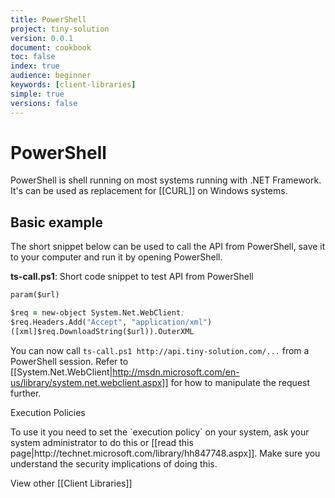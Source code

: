 ```yaml
---
title: PowerShell
project: tiny-solution
version: 0.0.1
document: cookbook
toc: false
index: true
audience: beginner
keywords: [client-libraries]
simple: true
versions: false
---
```


# PowerShell

PowerShell is shell running on most systems running with .NET
Framework. It's can be used as replacement for [[CURL]] on Windows
systems.

## Basic example

The short snippet below can be used to call the API from PowerShell,
save it to your computer and run it by opening PowerShell.

**ts-call.ps1**: Short code snippet to test API from PowerShell

```clojure
param($url)

$req = new-object System.Net.WebClient;
$req.Headers.Add("Accept", "application/xml")
([xml]$req.DownloadString($url)).OuterXML
```

You can now call `ts-call.ps1 http://api.tiny-solution.com/...` from 
a PowerShell session. Refer to [[System.Net.WebClient|http://msdn.microsoft.com/en-us/library/system.net.webclient.aspx]]
for how to manipulate the request further.

<div class="info">
 <div class="title">Execution Policies</div>
 <p>
  To use it you need to set the `execution policy` on your system, ask
  your system administrator to do this or [[read this
  page|http://technet.microsoft.com/library/hh847748.aspx]]. Make sure
  you understand the security implications of doing this.
 </p>
</div>

View other [[Client Libraries]]

